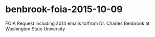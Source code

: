 # benbrook-foia-2015-10-09
FOIA Request including 2014 emails to/from Dr. Charles Benbrook at Washington State University
